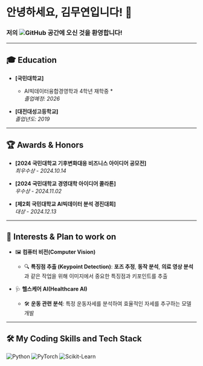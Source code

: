 # 안녕하세요, 김무연입니다! 👋

### 저의 ![GitHub](https://img.shields.io/badge/GitHub-181717?style=for-the-badge&logo=github&logoColor=white) 공간에 오신 것을 환영합니다!

---

## 🎓 Education

- **[국민대학교]**  
  *  AI빅데이터융합경영학과 4학년 재학중 *  
  *졸업예정: 2026*  

- **[대전대성고등학교]**  
  *졸업년도: 2019*
  
---

## 🏆 Awards & Honors  

- **[2024 국민대학교 기후변화대응 비즈니스 아이디어 공모전]**  
  *최우수상* - *2024.10.14*   

- **[2024 국민대학교 경영대학 아이디어 콜라톤]**  
  *우수상* - *2024.11.02*    

- **[제2회 국민대학교 AI빅데이터 분석 경진대회]**  
  *대상* - *2024.12.13*    

---

## 🧠 Interests & Plan to work on

- 🖼️ **컴퓨터 비전(Computer Vision)**  
   - 🔍 **특징점 추출 (Keypoint Detection)**: **포즈 추정**, **동작 분석**, **의료 영상 분석**과 같은 작업을 위해 이미지에서 중요한 특징점과 키포인트를 추출 

- 🩺 **헬스케어 AI(Healthcare AI)**  
   - 🛠️ **운동 관련 분석**: 특정 운동자세를 분석하여 효율적인 자세를 추구하는 모델 개발


---

## 🛠️ My Coding Skills and Tech Stack

![Python](https://img.shields.io/badge/Python-3776AB?style=for-the-badge&logo=python&logoColor=white)
![PyTorch](https://img.shields.io/badge/PyTorch-EE4C2C?style=for-the-badge&logo=pytorch&logoColor=white)
![Scikit-Learn](https://img.shields.io/badge/Scikit%20Learn-F7931E?style=for-the-badge&logo=scikitlearn&logoColor=white)
